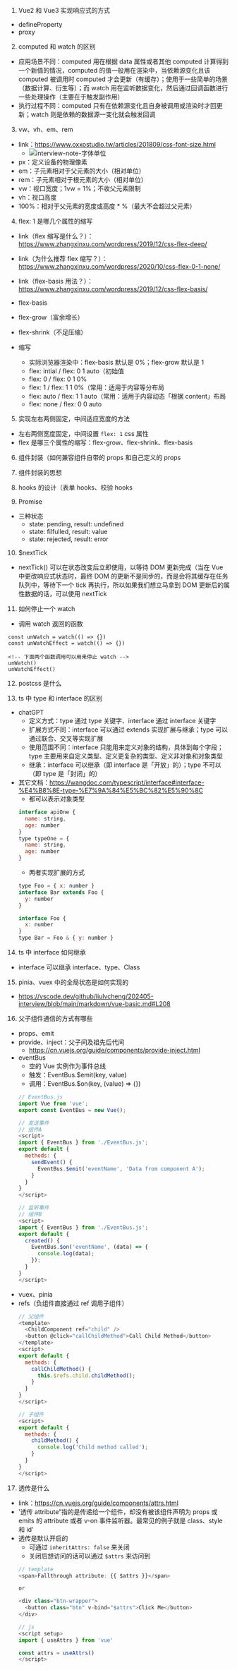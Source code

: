 1. Vue2 和 Vue3 实现响应式的方式
- defineProperty
- proxy

2. computed 和 watch 的区别
- 应用场景不同：computed 用在根据 data 属性或者其他 computed 计算得到一个新值的情况，computed 的值一般用在渲染中，当依赖源变化且该 computed 被调用时 computed 才会更新（有缓存）；使用于一些简单的场景（数据计算、衍生等）；而 watch 用在监听数据变化，然后通过回调函数进行一些处理操作（主要在于触发副作用）
- 执行过程不同：computed 只有在依赖源变化且自身被调用或渲染时才回更新；watch 则是依赖的数据源一变化就会触发回调

3. vw、vh、em、rem
- link：https://www.oxxostudio.tw/articles/201809/css-font-size.html
  - ![interview-note-字体单位](./image/font-size-unit.png)
- px：定义设备的物理像素
- em：子元素相对于父元素的大小（相对单位）
- rem：子元素相对于根元素的大小（相对单位）
- vw：视口宽度；1vw = 1%；不收父元素限制
- vh：视口高度
- 100%：相对于父元素的宽度或高度 * %（最大不会超过父元素）

4. flex: 1 是哪几个属性的缩写
- link（flex 缩写是什么？）：https://www.zhangxinxu.com/wordpress/2019/12/css-flex-deep/
- link（为什么推荐 flex 缩写？）：https://www.zhangxinxu.com/wordpress/2020/10/css-flex-0-1-none/
- link（flex-basis 用法？）：https://www.zhangxinxu.com/wordpress/2019/12/css-flex-basis/
- flex-basis
- flex-grow（富余增长）
- flex-shrink（不足压缩）

- 缩写
  - 实际浏览器渲染中：flex-basis 默认是 0%；flex-grow 默认是 1
  - flex: intial / flex: 0 1 auto（初始值
  - flex: 0 / flex: 0 1 0%
  - flex: 1 / flex: 1 1 0%（常用：适用于内容等分布局
  - flex: auto / flex: 1 1 auto（常用：适用于内容动态「根据 content」布局
  - flex: none / flex: 0 0 auto

5. 实现左右两侧固定，中间适应宽度的方法
- 左右两侧宽度固定，中间设置 `flex: 1` css 属性
- flex 是哪三个属性的缩写：flex-grow、flex-shrink、flex-basis

6. 组件封装（如何兼容组件自带的 props 和自己定义的 props

7. 组件封装的思想

8. hooks 的设计（表单 hooks、校验 hooks

9. Promise
- 三种状态
  - state: pending, result: undefined
  - state: filfulled, result: value
  - state: rejected, result: error

10. $nextTick
- nextTick() 可以在状态改变后立即使用，以等待 DOM 更新完成（当在 Vue 中更改响应式状态时，最终 DOM 的更新不是同步的，而是会将其缓存在任务队列中，等待下一个 tick 再执行，所以如果我们想立马拿到 DOM 更新后的属性数据的话，可以使用 nextTick

11. 如何停止一个 watch
- 调用 watch 返回的函数
```
const unWatch = watch(() => {})
const unWatchEffect = watch(() => {})

<!-- 下面两个函数调用可以用来停止 watch -->
unWatch()
unWatchEffect()
```

12. postcss 是什么

13. ts 中 type 和 interface 的区别
- chatGPT
  - 定义方式：type 通过 type 关键字、interface 通过 interface 关键字
  - 扩展方式不同：interface 可以通过 extends 实现扩展与继承；type 可以通过联合、交叉等实现扩展
  - 使用范围不同：interface 只能用来定义对象的结构，具体到每个字段；type 主要用来自定义类型、定义更复杂的类型、定义非对象和对象类型
  - 继承：interface 可以继承（即 interface 是「开放」的）；type 不可以（即 type 是「封闭」的）
- 其它文档：https://wangdoc.com/typescript/interface#interface-%E4%B8%8E-type-%E7%9A%84%E5%BC%82%E5%90%8C
  - 都可以表示对象类型
  ```JavaScript
  interface apiOne {
    name: string,
    age: number
  }
  type typeOne = {
    name: string,
    age: number
  }
  ```
  - 两者实现扩展的方式
  ```JavaScript
  type Foo = { x: number }
  interface Bar extends Foo {
    y: number
  }

  interface Foo {
    x: number
  }
  type Bar = Foo & { y: number }
  ```

14. ts 中 interface 如何继承
- interface 可以继承 interface、type、Class

15. pinia、vuex 中的全局状态是如何实现的
- https://vscode.dev/github/liulvcheng/202405-interview/blob/main/markdown/vue-basic.md#L208

16. 父子组件通信的方式有哪些
- props、emit
- provide、inject：父子间及祖先后代间
  - https://cn.vuejs.org/guide/components/provide-inject.html
- eventBus
  - 空的 Vue 实例作为事件总线
  - 触发：EventBus.$emit(key, value)
  - 调用：EventBus.$on(key, (value) => {})
  ```JavaScript
  // EventBus.js
  import Vue from 'vue';
  export const EventBus = new Vue();

  // 发送事件
  // 组件A
  <script>
  import { EventBus } from './EventBus.js';
  export default {
    methods: {
      sendEvent() {
        EventBus.$emit('eventName', 'Data from component A');
      }
    }
  }
  </script>

  // 监听事件
  // 组件B
  <script>
  import { EventBus } from './EventBus.js';
  export default {
    created() {
      EventBus.$on('eventName', (data) => {
        console.log(data);
      });
    }
  }
  </script>
  ```
- vuex、pinia
- refs（负组件直接通过 ref 调用子组件）
  ```JavaScript
  // 父组件
  <template>
    <ChildComponent ref="child" />
    <button @click="callChildMethod">Call Child Method</button>
  </template>
  <script>
  export default {
    methods: {
      callChildMethod() {
        this.$refs.child.childMethod();
      }
    }
  }
  </script>

  // 子组件
  <script>
  export default {
    methods: {
      childMethod() {
        console.log('Child method called');
      }
    }
  }
  </script>
  ```

17. 透传是什么
- link：https://cn.vuejs.org/guide/components/attrs.html
- '透传 attribute”指的是传递给一个组件，却没有被该组件声明为 props 或 emits 的 attribute 或者 v-on 事件监听器。最常见的例子就是 class、style 和 id'
- 透传是默认开启的
  - 可通过 `inheritAttrs: false` 来关闭
  - 关闭后想访问的话可以通过 `$attrs` 来访问到
  ```JavaScript
  // template
  <span>Fallthrough attribute: {{ $attrs }}</span>

  or

  <div class="btn-wrapper">
    <button class="btn" v-bind="$attrs">Click Me</button>
  </div>

  // js
  <script setup>
  import { useAttrs } from 'vue'

  const attrs = useAttrs()
  </script>
  ```